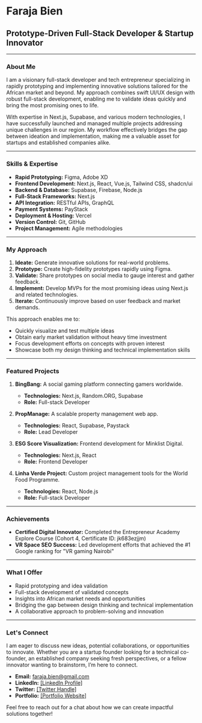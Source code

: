 # Faraja Bien

## Prototype-Driven Full-Stack Developer & Startup Innovator

---

### About Me

I am a visionary full-stack developer and tech entrepreneur specializing in rapidly prototyping and implementing innovative solutions tailored for the African market and beyond. My approach combines swift UI/UX design with robust full-stack development, enabling me to validate ideas quickly and bring the most promising ones to life.

With expertise in Next.js, Supabase, and various modern technologies, I have successfully launched and managed multiple projects addressing unique challenges in our region. My workflow effectively bridges the gap between ideation and implementation, making me a valuable asset for startups and established companies alike.

---

### Skills & Expertise

- **Rapid Prototyping:** Figma, Adobe XD
- **Frontend Development:** Next.js, React, Vue.js, Tailwind CSS, shadcn/ui
- **Backend & Database:** Supabase, Firebase, Node.js
- **Full-Stack Frameworks:** Next.js
- **API Integration:** RESTful APIs, GraphQL
- **Payment Systems:** PayStack
- **Deployment & Hosting:** Vercel
- **Version Control:** Git, GitHub
- **Project Management:** Agile methodologies

---

### My Approach

1. **Ideate:** Generate innovative solutions for real-world problems.
2. **Prototype:** Create high-fidelity prototypes rapidly using Figma.
3. **Validate:** Share prototypes on social media to gauge interest and gather feedback.
4. **Implement:** Develop MVPs for the most promising ideas using Next.js and related technologies.
5. **Iterate:** Continuously improve based on user feedback and market demands.

This approach enables me to:

- Quickly visualize and test multiple ideas
- Obtain early market validation without heavy time investment
- Focus development efforts on concepts with proven interest
- Showcase both my design thinking and technical implementation skills

---

### Featured Projects

1. **BingBang:** A social gaming platform connecting gamers worldwide.

   - **Technologies:** Next.js, Random.ORG, Supabase
   - **Role:** Full-stack Developer

2. **PropManage:** A scalable property management web app.

   - **Technologies:** React, Supabase, Paystack
   - **Role:** Lead Developer

3. **ESG Score Visualization:** Frontend development for Minklist Digital.

   - **Technologies:** Next.js, React
   - **Role:** Frontend Developer

4. **Linha Verde Project:** Custom project management tools for the World Food Programme.
   - **Technologies:** React, Node.js
   - **Role:** Full-stack Developer

---

### Achievements

- **Certified Digital Innovator:** Completed the Entrepreneur Academy Explore Course (Cohort 4, Certificate ID: jk683ezjjm)
- **VR Space SEO Success:** Led development efforts that achieved the #1 Google ranking for "VR gaming Nairobi"

---

### What I Offer

- Rapid prototyping and idea validation
- Full-stack development of validated concepts
- Insights into African market needs and opportunities
- Bridging the gap between design thinking and technical implementation
- A collaborative approach to problem-solving and innovation

---

### Let's Connect

I am eager to discuss new ideas, potential collaborations, or opportunities to innovate. Whether you are a startup founder looking for a technical co-founder, an established company seeking fresh perspectives, or a fellow innovator wanting to brainstorm, I’m here to connect.

- **Email:** faraja.bien@gmail.com
- **LinkedIn:** [\[LinkedIn Profile\]](https://www.linkedin.com/in/bienvenufaraja/)
- **Twitter:** [\[Twitter Handle\]](https://x.com/farajabien)
- **Portfolio:** [\[Portfolio Website\]](https://fbien.com/)

Feel free to reach out for a chat about how we can create impactful solutions together!
